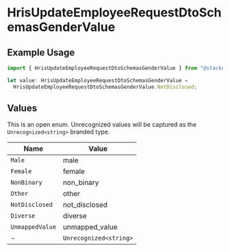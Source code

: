 # HrisUpdateEmployeeRequestDtoSchemasGenderValue

## Example Usage

```typescript
import { HrisUpdateEmployeeRequestDtoSchemasGenderValue } from "@stackone/stackone-client-ts/sdk/models/shared";

let value: HrisUpdateEmployeeRequestDtoSchemasGenderValue =
  HrisUpdateEmployeeRequestDtoSchemasGenderValue.NotDisclosed;
```

## Values

This is an open enum. Unrecognized values will be captured as the `Unrecognized<string>` branded type.

| Name                   | Value                  |
| ---------------------- | ---------------------- |
| `Male`                 | male                   |
| `Female`               | female                 |
| `NonBinary`            | non_binary             |
| `Other`                | other                  |
| `NotDisclosed`         | not_disclosed          |
| `Diverse`              | diverse                |
| `UnmappedValue`        | unmapped_value         |
| -                      | `Unrecognized<string>` |